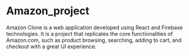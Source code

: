 # Amazon_project
Amazon Clone is a web application developed using React and Firebase technologies. It is a project that replicates the core functionalities of Amazon.com, such as product browsing, searching, adding to cart, and checkout with a great UI experience.

